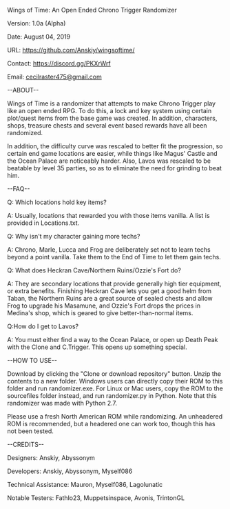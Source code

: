 Wings of Time: An Open Ended Chrono Trigger Randomizer

Version: 1.0a (Alpha)

Date: August 04, 2019

URL: https://github.com/Anskiy/wingsoftime/

Contact: https://discord.gg/PKXrWrf
         
Email:   cecilraster475@gmail.com

--ABOUT--

Wings of Time is a randomizer that attempts to make Chrono Trigger play like an open ended RPG. To do this, a lock and key system using certain
plot/quest items from the base game was created. In addition, characters, shops, treasure chests and several event based rewards have all been randomized.

In addition, the difficulty curve was rescaled to better fit the progression, so certain end game locations are easier, while things like Magus'
Castle and the Ocean Palace are noticeably harder. Also, Lavos was rescaled to be beatable by level 35 parties, so as to eliminate the need for
grinding to beat him.

--FAQ--

Q: Which locations hold key items?

A: Usually, locations that rewarded you with those items vanilla. A list is provided in Locations.txt.

Q: Why isn't my character gaining more techs?

A: Chrono, Marle, Lucca and Frog are deliberately set not to learn techs beyond a point vanilla. Take them to the End of Time to let them gain techs.

Q: What does Heckran Cave/Northern Ruins/Ozzie's Fort do?

A: They are secondary locations that provide generally high tier equipment, or extra benefits. Finishing Heckran Cave lets you get a good helm 
from Taban, the Northern Ruins are a great source of sealed chests and allow Frog to upgrade his Masamune, and Ozzie's Fort drops the prices in
Medina's shop, which is geared to give better-than-normal items.

Q:How do I get to Lavos?

A: You must either find a way to the Ocean Palace, or open up Death Peak with the Clone and C.Trigger. This opens up something special.

--HOW TO USE--

Download by clicking the "Clone or download repository" button. Unzip the contents to a new folder. Windows users can directly copy their ROM
to this folder and run randomizer.exe. For Linux or Mac users, copy the ROM to the sourcefiles folder instead, and run randomizer.py in Python.
Note that this randomizer was made with Python 2.7.

Please use a fresh North American ROM while randomizing. An unheadered ROM is recommended, but a headered one can work too, though this has not
been tested.

--CREDITS--

Designers: Anskiy, Abyssonym

Developers: Anskiy, Abyssonym, Myself086

Technical Assistance: Mauron, Myself086, Lagolunatic

Notable Testers: Fathlo23, Muppetsinspace, Avonis, TrintonGL
